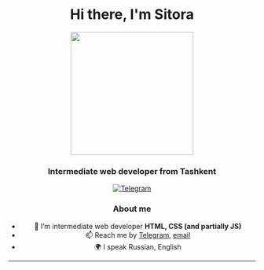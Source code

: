 <div id="header" align="center">
 <h1>Hi there, I'm Sitora</h1>

<div id="header" align="center">
  <img src="https://freefrontend.com/assets/img/css-loaders/code-loader.gif" width="250"/>
</div>

<div id="header" align="center">
 <h3>Intermediate web developer from Tashkent</h3>
 

<div id="socials" align="center" >
 <a href="https://t.me/a_polaris">
		<img src="https://img.shields.io/badge/Telegram-blue?style=for-the-badge&logo=telegram&logoColor=white" alt="Telegram"/>
	</a>
  </div>

### About me
- 👾 I’m intermediate web developer **HTML, CSS (and partially JS)**
- 📫 Reach me by [Telegram](https://t.me/a_polaris), [email](mailto:kd.kd.kd.767.767.767@gmail.com)
- 🌍 I speak Russian, English

---
